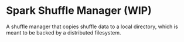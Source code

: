 # Spark Shuffle Manager (WIP)

A shuffle manager that copies shuffle data to a local directory, which is meant to be backed by a distributed filesystem.
